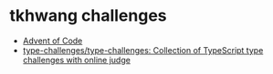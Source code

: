 # tkhwang challenges

* [Advent of Code](https://adventofcode.com/)
* [type-challenges/type-challenges: Collection of TypeScript type challenges with online judge](https://github.com/type-challenges/type-challenges)
